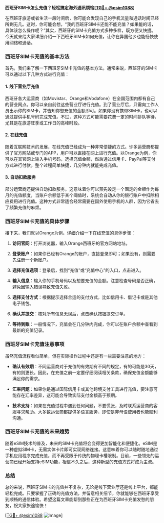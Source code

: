 **西班牙SIM卡怎么充值？轻松搞定海外通讯烦恼[[TG💪+ @esim1088](https://t.me/s/esim1088)]**

在西班牙旅游或者生活一段时间后，你可能会发现自己的手机流量和通话时间已经所剩无几。这时，你可能会想，“我的西班牙SIM卡还能不能充值？如果能的话，具体该怎么操作呢？”其实，西班牙的SIM卡充值方式多种多样，既方便又快捷。今天就来给大家详细介绍一下西班牙SIM卡如何充值，让你在异国他乡也能畅快使用网络和通话。

### 西班牙SIM卡充值的基本方法

首先，我们来了解一下西班牙SIM卡充值的基本方法。通常来说，西班牙的SIM卡可以通过以下几种方式进行充值：

#### 1. 线下营业厅充值

西班牙各大运营商（如Movistar、Orange和Vodafone）在全国范围内都有自己的营业网点。你可以亲自前往这些营业厅进行充值。到了营业厅后，只需向工作人员出示你的SIM卡，并告知你想充值的金额即可。如果你没有携带SIM卡，也可以通过提供手机号码完成充值。不过，这种方式可能需要花费一定的时间排队等待，尤其是在旅游旺季或工作日的高峰时段。

#### 2. 在线充值

随着互联网技术的发展，在线充值已经成为一种非常便捷的方式。许多运营商都提供了官方网站或专门的APP，用户可以直接在网上进行充值。以Orange为例，你可以在其官网上输入手机号码，选择充值金额，然后通过信用卡、PayPal等支付方式进行付款。整个过程简单快捷，几分钟内就能完成充值。

#### 3. 自动扣款服务

部分运营商还提供自动扣款服务。这意味着你可以预先设定一个固定的金额作为每月的充值额度，当账户余额低于某个阈值时，系统会自动从你的银行账户中扣除相应费用进行充值。这种方式非常适合经常需要在国外使用手机的人群，因为它省去了频繁充值的麻烦。

### 西班牙SIM卡充值的具体步骤

接下来，我们就以Orange为例，详细介绍一下在线充值的具体步骤：

1. **访问官网**：打开浏览器，输入Orange西班牙的官方网站地址。
   
2. **登录账户**：如果你已经有Orange的账户，直接登录即可；如果没有，则需要先注册一个新账户。

3. **选择充值选项**：登录后，找到“充值”或“充值中心”的入口，点击进入。

4. **输入信息**：输入你的手机号码以及想要充值的金额。注意检查号码是否正确，避免因输入错误导致充值失败。

5. **选择支付方式**：根据提示选择合适的支付方式，比如信用卡、借记卡或是其他电子钱包。

6. **确认并提交**：核对所有信息无误后，点击确认按钮提交订单。

7. **等待到账**：一般情况下，充值会在几分钟内完成，你可以在账户余额中查看到最新的充值记录。

### 西班牙SIM卡充值注意事项

虽然充值流程看似简单，但在实际操作过程中还是有一些需要注意的地方：

- **确认有效期**：不同运营商对于充值的有效期有不同的规定，有的可能是30天，有的则更长。因此，在充值之前一定要仔细阅读相关条款，确保充值金额能够满足你的需求。

- **汇率问题**：如果你是通过国际信用卡或其他跨境支付工具进行充值，要注意可能存在汇率差异，这可能会导致实际支付金额高于预期。

- **技术支持**：如果在充值过程中遇到任何问题，不要慌张，及时联系运营商的客服寻求帮助。大多数运营商都提供多语言服务，即使是非母语使用者也能顺利沟通。

### 西班牙SIM卡充值的未来趋势

随着eSIM技术的普及，未来的SIM卡充值将会变得更加智能化和便捷化。eSIM是一种虚拟SIM卡，无需实体卡片即可实现网络连接。这意味着你可以随时随地通过手机应用程序完成充值，而不再受限于传统的物理卡槽限制。目前，一些领先的运营商已经开始支持eSIM功能，相信不久之后，这种新型的充值方式将成为主流。

### 总结

总的来说，西班牙SIM卡的充值并不复杂，无论是线下营业厅还是线上平台，都能轻松完成。只要掌握了正确的充值方法，并留意相关细节，你就能够在西班牙享受到顺畅的通信体验。希望这篇文章能帮到那些正在为西班牙SIM卡充值发愁的朋友，祝大家旅途愉快！

[[TG💪+ @esim1088](https://t.me/s/esim1088) ![Image](https://i.postimg.cc/4NQfJmqS/Snipaste-2025-05-13-00-14-12.png)]